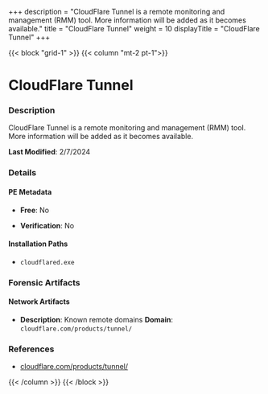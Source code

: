 +++
description = "CloudFlare Tunnel is a remote monitoring and management (RMM) tool. More information will be added as it becomes available."
title = "CloudFlare Tunnel"
weight = 10
displayTitle = "CloudFlare Tunnel"
+++


{{< block "grid-1" >}}
{{< column "mt-2 pt-1">}}

# CloudFlare Tunnel


### Description

CloudFlare Tunnel is a remote monitoring and management (RMM) tool. More information will be added as it becomes available.



**Last Modified**: 2/7/2024

### Details


#### PE Metadata


- **Free**: No

- **Verification**: No




#### Installation Paths
- `cloudflared.exe`

### Forensic Artifacts




#### Network Artifacts

- **Description**: Known remote domains
  **Domain**: `cloudflare.com/products/tunnel/`





### References
- [cloudflare.com/products/tunnel/](cloudflare.com/products/tunnel/)



{{< /column >}}
{{< /block >}}
